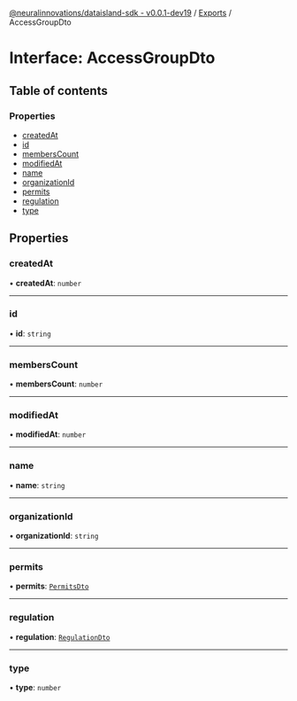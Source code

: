 [@neuralinnovations/dataisland-sdk - v0.0.1-dev19](../../README.md) / [Exports](../modules.md) / AccessGroupDto

# Interface: AccessGroupDto

## Table of contents

### Properties

- [createdAt](AccessGroupDto.md#createdat)
- [id](AccessGroupDto.md#id)
- [membersCount](AccessGroupDto.md#memberscount)
- [modifiedAt](AccessGroupDto.md#modifiedat)
- [name](AccessGroupDto.md#name)
- [organizationId](AccessGroupDto.md#organizationid)
- [permits](AccessGroupDto.md#permits)
- [regulation](AccessGroupDto.md#regulation)
- [type](AccessGroupDto.md#type)

## Properties

### createdAt

• **createdAt**: `number`

___

### id

• **id**: `string`

___

### membersCount

• **membersCount**: `number`

___

### modifiedAt

• **modifiedAt**: `number`

___

### name

• **name**: `string`

___

### organizationId

• **organizationId**: `string`

___

### permits

• **permits**: [`PermitsDto`](PermitsDto.md)

___

### regulation

• **regulation**: [`RegulationDto`](RegulationDto.md)

___

### type

• **type**: `number`
